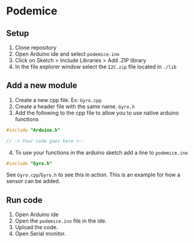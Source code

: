 # Podemice

## Setup

1. Clone repository
2. Open Arduino ide and select `podemice.ino`
3. Click on Sketch > Include Libraries > Add .ZIP library
4. In the file explorer window select the `I2C.zip` file located in `./lib`

## Add a new module

1. Create a new cpp file. Ex: `Gyro.cpp`
2. Create a header file with the same name. `Gyro.h`
3. Add the following to the cpp file to allow you to use native arduino functions

```cpp
#include "Arduino.h"

// -> Your code goes here <--
```

4. To use your functions in the arduino sketch add a line to `podemice.ino`

```cpp
#include "Gyro.h"
```

See `Gyro.cpp`/`Gyro.h` to see this in action. This is an example for how a sensor can be added.

## Run code

1. Open Arduino ide
2. Open the `podemice.ino` file in the ide.
3. Upload the code.
4. Open Serial monitor.

